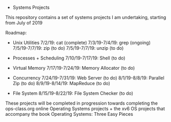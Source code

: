 * Systems Projects

This repository contains a set of systems projects I am undertaking, starting from July of 2019

Roadmap:

* Unix Utilities
7/2/19: cat (complete)
7/3/19-7/4/19: grep (ongoing)
7/5/19-7/7/19: zip (to do)
7/5/19-7/7/19: unzip (to do)

* Processes + Scheduling
7/10/19-7/17/19: Shell (to do)

* Virtual Memory
7/17/19-7/24/19: Memory Allocator (to do)

* Concurrency
7/24/19-7/31/19: Web Server (to do)
8/1/19-8/8/19: Parallel Zip (to do)
8/9/19-8/14/19: MapReduce (to do)

* File System
8/15/19-8/22/19: File System Checker (to do)

These projects will be completed in progression towards completing the ops-class.org
online Operating Systems projects + the xv6 OS projects that accompany the book
Operating Systems: Three Easy Pieces
